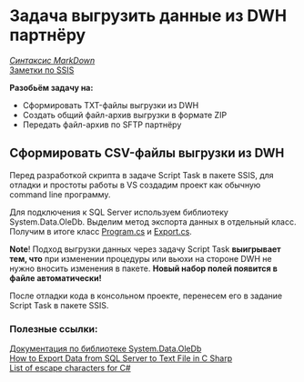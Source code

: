 # Задача выгрузить данные из DWH партнёру  

*[Синтаксис MarkDown](https://www.markdownguide.org/basic-syntax/)*  
[Заметки по SSIS](../SSIS_note.md)  

**Разобьём задачу на:**  

-  Сформировать TXT-файлы выгрузки из DWH
-  Создать общий файл-архив выгрузки в формате ZIP
-  Передать файл-архив по SFTP партнёру

##  Сформировать CSV-файлы выгрузки из DWH  

Перед разработкой скрипта в задаче Script Task в пакете SSIS, для отладки и простоты работы в VS создадим проект как обычную command line программу.  

Для подключения к SQL Server используем библиотеку System.Data.OleDb. Выделим метод экспорта данных в отдельный класс. Получим в итоге класс [Program.cs](./Program.cs.md) и [Export.cs](./Export.cs.md).  

**Note**! Подход выгрузки данных через задачу Script Task **выигрывает тем, что** при изменении процедуры или вьюхи на стороне DWH не нужно вносить изменения в пакете. **Новый набор полей появится в файле автоматически!**  

После отладки кода в консольном проекте, перенесем его в  задание Script Task в пакете SSIS.




### Полезные ссылки:  
[Документация по библиотеке System.Data.OleDb](https://docs.microsoft.com/ru-ru/dotnet/api/system.data.oledb?view=netframework-4.6)  
[How to Export Data from SQL Server to Text File in C Sharp](http://www.techbrothersit.com/2016/04/c-how-to-export-data-from-sql-server.html)  
[List of escape characters for C#](./escape_characters.md)  